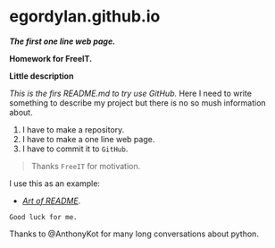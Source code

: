 # egordylan.github.io
***The first one line web page.***

**Homework for FreeIT.**

**Little description**

*This is the firs README.md to try use GitHub.*
Here I need to write something to describe my project but there is no so mush information about.

1. I have to make a repository.
2. I have to make a one line web page.
3. I have to commit it to `GitHub`.

> Thanks `FreeIT` for motivation.

I use this as an example:
- [*Art of README*](https://github.com/noffle/art-of-readme).

```shell
Good luck for me.
```

Thanks to @AnthonyKot for many long conversations about python.
